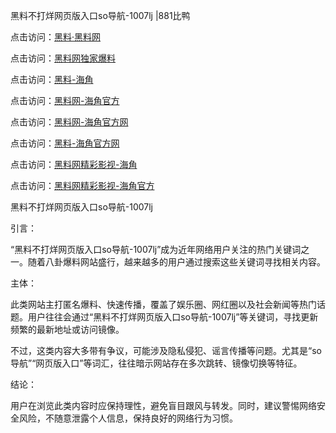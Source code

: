 黑料不打烊网页版入口so导航-1007lj |881比鸭

点击访问：<a href="https://heiliaolvzlu3.pages.dev">黑料·黑料网</a>

点击访问：<a href="https://heiliaoyvnrda.pages.dev">黑料网独家爆料</a>

点击访问：<a href="https://heiliaoxrq8i9.pages.dev">黑料-海角</a>

点击访问：<a href="https://heiliao9wsbg3.pages.dev">黑料网-海角官方</a>

点击访问：<a href="https://heiliaox6jgh3.pages.dev">黑料网-海角官方网</a>

点击访问：<a href="https://heiliaokof3cy.pages.dev">黑料-海角官方网</a>

点击访问：<a href="https://heiliaotlyq53.pages.dev">黑料网精彩影视-海角</a>

点击访问：<a href="https://heiliao5s28gk.pages.dev">黑料网精彩影视-海角官方</a>

黑料不打烊网页版入口so导航-1007lj

引言：

“黑料不打烊网页版入口so导航-1007lj”成为近年网络用户关注的热门关键词之一。随着八卦爆料网站盛行，越来越多的用户通过搜索这些关键词寻找相关内容。

主体：

此类网站主打匿名爆料、快速传播，覆盖了娱乐圈、网红圈以及社会新闻等热门话题。用户往往会通过“黑料不打烊网页版入口so导航-1007lj”等关键词，寻找更新频繁的最新地址或访问镜像。

不过，这类内容大多带有争议，可能涉及隐私侵犯、谣言传播等问题。尤其是“so导航”“网页版入口”等词汇，往往暗示网站存在多次跳转、镜像切换等特征。

结论：

用户在浏览此类内容时应保持理性，避免盲目跟风与转发。同时，建议警惕网络安全风险，不随意泄露个人信息，保持良好的网络行为习惯。

